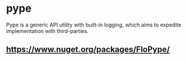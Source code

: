 # pype
Pype is a generic API utility with built-in logging, which aims to expedite implementation with third-parties.

## https://www.nuget.org/packages/FloPype/
